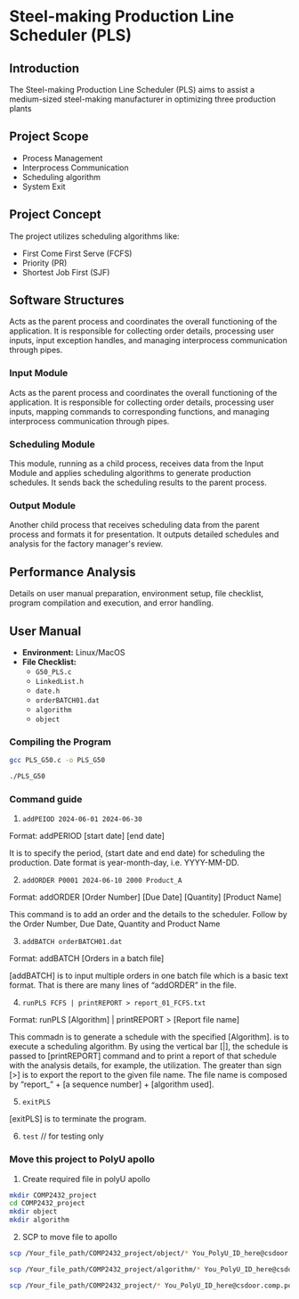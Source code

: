 # Steel-making Production Line Scheduler (PLS)

## Introduction

The Steel-making Production Line Scheduler (PLS) aims to assist a medium-sized steel-making manufacturer in optimizing three production plants

## Project Scope

- Process Management
- Interprocess Communication
- Scheduling algorithm
- System Exit

## Project Concept

The project utilizes scheduling algorithms like:
- First Come First Serve (FCFS)
- Priority (PR)
- Shortest Job First (SJF)

## Software Structures

Acts as the parent process and coordinates the overall functioning of the application. It is responsible for collecting order details, processing user inputs, input exception handles, and managing interprocess communication through pipes.

### Input Module

Acts as the parent process and coordinates the overall functioning of the application. It is responsible for collecting order details, processing user inputs, mapping commands to corresponding functions, and managing interprocess communication through pipes.

### Scheduling Module

This module, running as a child process, receives data from the Input Module and applies scheduling algorithms to generate production schedules. It sends back the scheduling results to the parent process.

### Output Module

Another child process that receives scheduling data from the parent process and formats it for presentation. It outputs detailed schedules and analysis for the factory manager's review.

## Performance Analysis

Details on user manual preparation, environment setup, file checklist, program compilation and execution, and error handling.

## User Manual

- **Environment:** Linux/MacOS
- **File Checklist:**
    - `G50_PLS.c`
    - `LinkedList.h`
    - `date.h`
    - `orderBATCH01.dat`
    - `algorithm`
    - `object`

### Compiling the Program

```bash
gcc PLS_G50.c -o PLS_G50
```

```bash
./PLS_G50
```

### Command guide

1. `addPEIOD 2024-06-01 2024-06-30`

Format: addPERIOD [start date] [end date]

It is to specify the period, (start date and end date) for
scheduling the production. Date format is year-month-day, i.e.
YYYY-MM-DD.


2. `addORDER P0001 2024-06-10 2000 Product_A`

Format:  addORDER [Order Number] [Due Date] [Quantity] [Product Name]

This command is to add an order and the details to the scheduler.
Follow by the Order Number, Due Date, Quantity and Product Name

3. `addBATCH orderBATCH01.dat`

Format: addBATCH [Orders in a batch file]

[addBATCH] is to input multiple orders in one batch file which
is a basic text format. That is there are many lines of
“addORDER” in the file.

4. `runPLS FCFS | printREPORT > report_01_FCFS.txt`

Format: runPLS [Algorithm] | printREPORT > [Report file name]

This commadn is to generate a schedule with the specified
[Algorithm]. is to execute a scheduling algorithm.
By using the vertical bar [|], the schedule is passed to
[printREPORT] command and to print a report of that schedule
with the analysis details, for example, the utilization.
The greater than sign [>] is to export the report to the given
file name. The file name is composed by “report_” + [a sequence
number] + [algorithm used].

5. `exitPLS`

[exitPLS] is to terminate the program.

6. `test` // for testing only

### Move this project to PolyU apollo

1. Create required file in polyU apollo
```bash
mkdir COMP2432_project
cd COMP2432_project
mkdir object
mkdir algorithm
```

2. SCP to move file to apollo
```bash
scp /Your_file_path/COMP2432_project/object/* You_PolyU_ID_here@csdoor.comp.polyu.edu.hk:/home/23030897d/COMP2432_project/object/

scp /Your_file_path/COMP2432_project/algorithm/* You_PolyU_ID_here@csdoor.comp.polyu.edu.hk:/home/23030897d/COMP2432_project/algorithm/

scp /Your_file_path/COMP2432_project/* You_PolyU_ID_here@csdoor.comp.polyu.edu.hk:/home/23030897d/COMP2432_project/
```